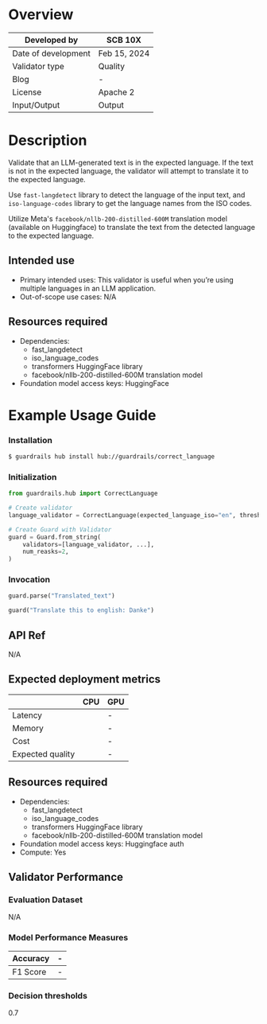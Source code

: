 # Overview

| Developed by | SCB 10X |
| --- | --- |
| Date of development | Feb 15, 2024 |
| Validator type | Quality |
| Blog | - |
| License | Apache 2 |
| Input/Output | Output |

# Description

Validate that an LLM-generated text is in the expected language. If the text is not in the expected language, the validator will attempt to translate it to the expected language.

Use `fast-langdetect` library to detect the language of the input text,
and `iso-language-codes` library to get the language names from the ISO codes.

Utilize Meta's `facebook/nllb-200-distilled-600M` translation model (available on Huggingface) to translate the text from the detected language to the expected language.

## Intended use

- Primary intended uses: This validator is useful when you’re using multiple languages in an LLM application.
- Out-of-scope use cases: N/A

## Resources required

- Dependencies:
    - fast_langdetect
    - iso_language_codes
    - transformers HuggingFace library
    - facebook/nllb-200-distilled-600M translation model
- Foundation model access keys: HuggingFace

# **Example Usage Guide**

### Installation

```bash
$ guardrails hub install hub://guardrails/correct_language

```

### Initialization

```python
from guardrails.hub import CorrectLanguage

# Create validator
language_validator = CorrectLanguage(expected_language_iso="en", threshold=0.75)

# Create Guard with Validator
guard = Guard.from_string(
    validators=[language_validator, ...],
    num_reasks=2,
)

```

### Invocation

```python
guard.parse("Translated_text")

guard("Translate this to english: Danke")
```

## API Ref

N/A

## Expected deployment metrics

|  | CPU | GPU |
| --- | --- | --- |
| Latency |  | - |
| Memory |  | - |
| Cost |  | - |
| Expected quality |  | - |

## Resources required

- Dependencies:
    - fast_langdetect
    - iso_language_codes
    - transformers HuggingFace library
    - facebook/nllb-200-distilled-600M translation model
- Foundation model access keys: Huggingface auth
- Compute: Yes

## Validator Performance

### Evaluation Dataset

N/A

### Model Performance Measures

| Accuracy | - |
| --- | --- |
| F1 Score | - |

### Decision thresholds

0.7
